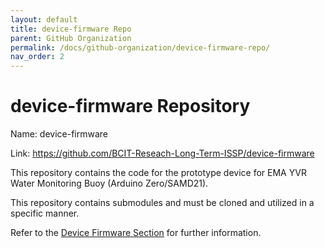 ```yaml
---
layout: default
title: device-firmware Repo
parent: GitHub Organization
permalink: /docs/github-organization/device-firmware-repo/
nav_order: 2
---
```


# device-firmware Repository

Name: device-firmware

Link: <a href="https://github.com/BCIT-Reseach-Long-Term-ISSP/device-firmware">https://github.com/BCIT-Reseach-Long-Term-ISSP/device-firmware</a>

This repository contains the code for the prototype device for EMA YVR Water Monitoring Buoy (Arduino Zero/SAMD21).

This repository contains submodules and must be cloned and utilized in a specific manner.

Refer to the <a href="https://bcit-reseach-long-term-issp.github.io/docs/firmware/">Device Firmware Section</a> for further information.
